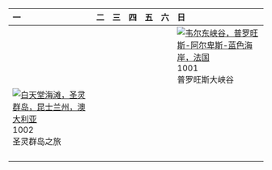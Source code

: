 | 一                                                                                                                                                                                                  | 二   | 三   | 四   | 五   | 六   | 日                                                                                                                                                                                                |
|:---------------------------------------------------------------------------------------------------------------------------------------------------------------------------------------------------|:----|:----|:----|:----|:----|:-------------------------------------------------------------------------------------------------------------------------------------------------------------------------------------------------|
|                                                                                                                                                                                                    |     |     |     |     |     | [![](https://www.bing.com/th?id=OHR.VerdonCanyon_ZH-CN8872507857_320x240.jpg '韦尔东峡谷，普罗旺斯-阿尔卑斯-蓝色海岸，法国')](https://www.bing.com/th?id=OHR.VerdonCanyon_ZH-CN8872507857_UHD.jpg)<br>1001<br>普罗旺斯大峡谷 |
| [![](https://www.bing.com/th?id=OHR.WhitsundaySwirl_ZH-CN9085371328_320x240.jpg '白天堂海滩，圣灵群岛，昆士兰州，澳大利亚')](https://www.bing.com/th?id=OHR.WhitsundaySwirl_ZH-CN9085371328_UHD.jpg)<br>1002<br>圣灵群岛之旅 |     |     |     |     |     |                                                                                                                                                                                                  |
|                                                                                                                                                                                                    |     |     |     |     |     |                                                                                                                                                                                                  |
|                                                                                                                                                                                                    |     |     |     |     |     |                                                                                                                                                                                                  |
|                                                                                                                                                                                                    |     |     |     |     |     |                                                                                                                                                                                                  |
|                                                                                                                                                                                                    |     |     |     |     |     |                                                                                                                                                                                                  |